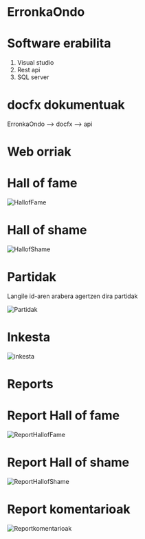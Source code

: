 # ErronkaOndo

# Software erabilita

 1. Visual studio
 2. Rest api
 3. SQL server

# docfx dokumentuak
ErronkaOndo --> docfx --> api 

# Web orriak
<h1>Hall of fame</h1>

![HallofFame](https://user-images.githubusercontent.com/75113996/152791802-a7b2fcc9-2cfe-4f5e-9fbb-cd9b1bdf59e4.PNG)

<h1>Hall of shame</h1>

![HallofShame](https://user-images.githubusercontent.com/75113996/152791836-a0fc5b62-d278-4182-963b-64d80b18b56f.PNG)

<h1>Partidak</h1>
<p>Langile id-aren arabera agertzen dira partidak </p>

![Partidak](https://user-images.githubusercontent.com/75113996/152791990-c52f15f2-79d3-45bc-97f1-a3e6f5bf2112.PNG)

<h1>Inkesta</h1>

![inkesta](https://user-images.githubusercontent.com/75113996/152791903-2ecf1f52-5218-4c01-9b04-2f8dc28ebbec.PNG)

# Reports
<h1>Report Hall of fame</h1>

![ReportHallofFame](https://user-images.githubusercontent.com/75113996/152792141-82c2fb84-c4ed-4b79-8fd0-577d723dfa99.PNG)

<h1>Report Hall of shame </h1>

![ReportHallofShame](https://user-images.githubusercontent.com/75113996/152792232-5efa99f8-4ed9-4855-a3b6-c3a521cc700d.PNG)

<h1>Report komentarioak </h1>

![Reportkomentarioak](https://user-images.githubusercontent.com/75113996/152792307-8145aa33-1321-4f65-83dc-bb63e25d65f5.PNG)
